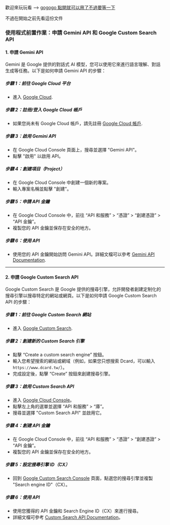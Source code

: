 歡迎來玩玩看 --> [gogogo 點開就可以用了不過要等一下](https://cpeggy-poa.onrender.com/)

不過在開始之前先看這份文件


### 使用程式前置作業：申請 Gemini API 和 Google Custom Search API

#### 1. 申請 Gemini API

Gemini 是 Google 提供的對話式 AI 模型，您可以使用它來進行語言理解、對話生成等任務。以下是如何申請 Gemini API 的步驟：

##### 步驟 1：前往 Google Cloud 平台
- 進入 [Google Cloud](https://cloud.google.com/).

##### 步驟 2：註冊/登入 Google Cloud 帳戶
- 如果您尚未有 Google Cloud 帳戶，請先註冊 [Google Cloud 帳戶](https://cloud.google.com/free).

##### 步驟 3：啟用 Gemini API
- 在 Google Cloud Console 頁面上，搜尋並選擇 "Gemini API"。
- 點擊 "啟用" 以啟用 API。

##### 步驟 4：創建項目（Project）
- 在 Google Cloud Console 中創建一個新的專案。
- 輸入專案名稱並點擊 "創建"。

##### 步驟 5：申請 API 金鑰
- 在 Google Cloud Console 中，前往 “API 和服務” > “憑證” > “創建憑證” > “API 金鑰”。
- 複製您的 API 金鑰並保存在安全的地方。

##### 步驟 6：使用 API
- 使用您的 API 金鑰開始訪問 Gemini API。詳細文檔可以參考 [Gemini API Documentation](https://ai.google.dev/gemini-api/docs?hl=zh-tw).

---

#### 2. 申請 Google Custom Search API

Google Custom Search 是 Google 提供的搜尋引擎，允許開發者創建定制化的搜尋引擎以搜尋特定的網站或網頁。以下是如何申請 Google Custom Search API 的步驟：

##### 步驟 1：前往 Google Custom Search 網站
- 進入 [Google Custom Search](https://cse.google.com/cse/).

##### 步驟 2：創建新的 Custom Search 引擎
- 點擊 “Create a custom search engine” 按鈕。
- 輸入您希望搜索的網站或網域（例如，如果您只想搜索 Dcard，可以輸入 `https://www.dcard.tw/`）。
- 完成設定後，點擊 “Create” 按鈕來創建搜尋引擎。

##### 步驟 3：啟用 Custom Search API
- 進入 [Google Cloud Console](https://console.cloud.google.com/)。
- 點擊左上角的選單並選擇 “API 和服務” > “庫”。
- 搜尋並選擇 "Custom Search API" 並啟用它。

##### 步驟 4：創建 API 金鑰
- 在 Google Cloud Console 中，前往 “API 和服務” > “憑證” > “創建憑證” > “API 金鑰”。
- 複製您的 API 金鑰並保存在安全的地方。

##### 步驟 5：設定搜尋引擎 ID（CX）
- 回到 [Google Custom Search Console](https://cse.google.com/cse/) 頁面，點選您的搜尋引擎並複製 "Search engine ID"（CX）。

##### 步驟 6：使用 API
- 使用您獲得的 API 金鑰和 Search Engine ID（CX）來進行搜尋。
- 詳細文檔可參考 [Custom Search API Documentation](https://developers.google.com/custom-search/v1/overview)。

